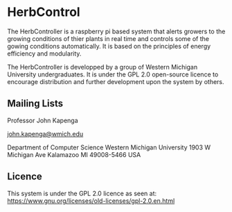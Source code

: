 # HerbControl

The HerbController is a raspberry pi based system that alerts growers to the growing conditions of thier plants in real time and controls some of the gowing conditions automatically. It is based on the principles of energy efficiency and modularity. 

The HerbController is developped by a group of Western Michigan University undergraduates. It is under the GPL 2.0 open-source licence to encourage distribution and further development upon the system by others.


## Mailing Lists

Professor John Kapenga

john.kapenga@wmich.edu

Department of Computer Science
Western Michigan University
1903 W Michigan Ave
Kalamazoo MI 49008-5466 USA

## Licence

This system is under the GPL 2.0 licence as seen at:
https://www.gnu.org/licenses/old-licenses/gpl-2.0.en.html
